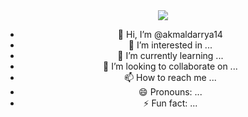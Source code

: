 <div align="center">
  <img src="[https://github.com/akmaldarrya14/akmaldarrya14/blob/main/giphy.webp](https://github.com/akmaldarrya14/akmaldarrya14/blob/main/squidward-dance-transparent.gif)" />

- 👋 Hi, I’m @akmaldarrya14
- 👀 I’m interested in ...
- 🌱 I’m currently learning ...
- 💞️ I’m looking to collaborate on ...
- 📫 How to reach me ...
- 😄 Pronouns: ...
- ⚡ Fun fact: ...

